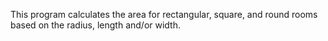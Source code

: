 This program calculates the area for rectangular, square, and round rooms based on the radius, length and/or width. 
